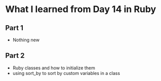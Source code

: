 # What I learned from Day 14 in Ruby
## Part 1
- Nothing new

## Part 2
- Ruby classes and how to initialize them
- using sort_by to sort by custom variables in a class
